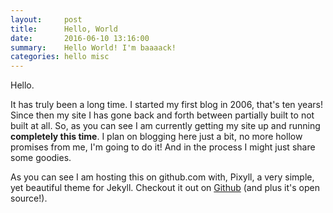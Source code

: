 ```yaml
---
layout:     post
title:      Hello, World
date:       2016-06-10 13:16:00
summary:    Hello World! I'm baaaack!
categories: hello misc
---
```


Hello.

It has truly been a long time.  I started my first blog in 2006, that's ten years!  Since then my site I has gone back and forth between partially built to not built at all.  So, as you can see I am currently getting my site up and running <strong>completely this time</strong>.  I plan on blogging here just a bit, no more hollow promises from me, I'm going to do it!  And in the process I might just share some goodies.

As you can see I am hosting this on github.com with, Pixyll, a very simple, yet beautiful theme for Jekyll.  Checkout it out on [Github](https://github.com/johnotander/pixyll) (and plus it's open source!).
